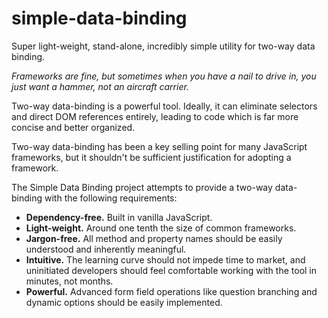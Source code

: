 # simple-data-binding
Super light-weight, stand-alone, incredibly simple utility for two-way data binding.

<em>Frameworks are fine, but sometimes when you have a nail to drive in, you just want a hammer, not an aircraft carrier.</em>
<p>
Two-way data-binding is a powerful tool.  Ideally, it can eliminate selectors and direct DOM references entirely, leading to code which is far more concise and better organized.
</p>
<p>
Two-way data-binding has been a key selling point for many JavaScript frameworks, but it shouldn't be sufficient justification for adopting a framework.
</p>
The Simple Data Binding project attempts to provide a two-way data-binding with the following requirements:

<ul>
  <li>
  <strong>Dependency-free.</strong> Built in vanilla JavaScript. 
  </li>
  <li>
  <strong>Light-weight.</strong> Around one tenth the size of common frameworks.
  </li>
  <li>
  <strong>Jargon-free.</strong> All method and property names should be easily understood and inherently meaningful. 
  </li>
  <li>
  <strong>Intuitive.</strong> The learning curve should not impede time to market, and uninitiated developers should feel comfortable working with the tool in minutes, not months. 
  </li>
  <li>
  <strong>Powerful.</strong> Advanced form field operations like question branching and dynamic options should be easily implemented.
  </li>
</ul>
